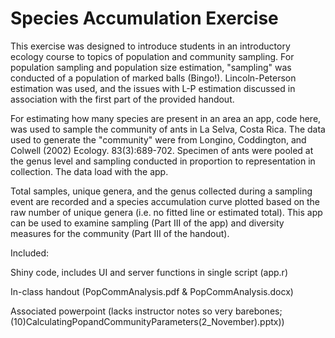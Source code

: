 # Species Accumulation Exercise
This exercise was designed to introduce students in an introductory ecology course to topics of population and community sampling. For population sampling and population size estimation, "sampling" was conducted of a population of marked balls (Bingo!). Lincoln-Peterson estimation was used, and the issues with L-P estimation discussed in association with the first part of the provided handout. 

For estimating how many species are present in an area an app, code here, was used to sample the community of ants in La Selva, Costa Rica. The data used to generate the "community" were from Longino, Coddington, and Colwell (2002) Ecology. 83(3):689-702. Specimen of ants were pooled at the genus level and sampling conducted in proportion to representation in collection. The data load with the app. 

Total samples, unique genera, and the genus collected during a sampling event are recorded and a species accumulation curve plotted based on the raw number of unique genera (i.e. no fitted line or estimated total). This app can be used to examine sampling (Part III of the app) and diversity measures for the community (Part III of the handout).

Included:

  Shiny code, includes UI and server functions in single script (app.r)

  In-class handout (PopCommAnalysis.pdf & PopCommAnalysis.docx)

  Associated powerpoint (lacks instructor notes so very barebones;  
  (10)CalculatingPopandCommunityParameters(2_November).pptx))
